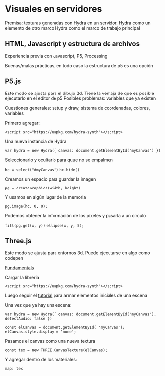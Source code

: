 # Visuales en servidores 

Premisa: texturas generadas con Hydra en un servidor.
Hydra como un elemento de otro marco
Hydra como el marco de trabajo principal 

## HTML, Javascript y estructura de archivos 

Experiencia previa con Javascript, P5, Processing 

Buenas/malas prácticas, en todo caso la estructura de p5 es una opción 

## P5.js

Este modo se ajusta para el dibujo 2d. Tiene la ventaja de que es posible ejecutarlo en el editor de p5
Posibles problemas: variables que ya existen 

Cuestiones generales: setup y draw, sistema de coordenadas, colores, variables

Primero agregar:

`<script src="https://unpkg.com/hydra-synth"></script>`

Una nueva instancia de Hydra

`var hydra = new Hydra({
  canvas: document.getElementById("myCanvas")
})`

Seleccionarlo y ocultarlo para quue no se empalmen

`hc = select("#myCanvas")`
`hc.hide()`

Creamos un espacio para guardar la imagen

`pg = createGraphics(width, height)`

Y usamos en algún lugar de la memoria
  
`pg.image(hc, 0, 0);`

Podemos obtener la información de los pixeles y pasarla a un círculo

`fill(pg.get(x, y))`
`ellipse(x, y, 5);`

## Three.js 

Este modo se ajusta para entornos 3d. Puede ejecutarse en algo como codepen

[Fundamentals](https://threejs.org/manual/#en/fundamentals) 

Cargar la librería

`<script src="https://unpkg.com/hydra-synth"></script>`

Luego seguir el [tutorial](https://threejs.org/docs/index.html#manual/en/introduction/Creating-a-scene) para armar elementos iniciales de una escena

Una vez que ya hay una escena:

`
var hydra = new Hydra({
    canvas: document.getElementById("myCanvas"),
    detectAudio: false
})
`

`const elCanvas = document.getElementById( 'myCanvas');`
`elCanvas.style.display = 'none';`

Pasamos el canvas como una nueva textura

`const tex = new THREE.CanvasTexture(elCanvas);`

Y agregar dentro de los materiales:

`map: tex`